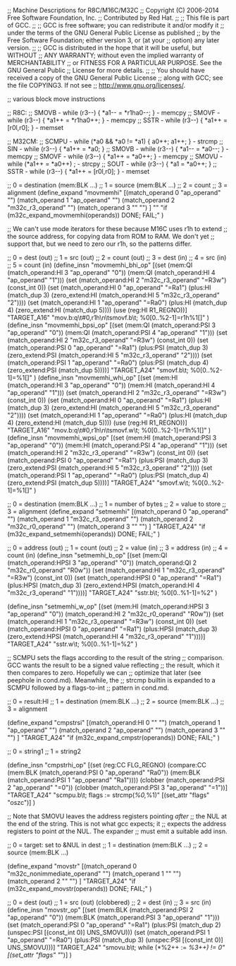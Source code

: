 ;; Machine Descriptions for R8C/M16C/M32C
;; Copyright (C) 2006-2014 Free Software Foundation, Inc.
;; Contributed by Red Hat.
;;
;; This file is part of GCC.
;;
;; GCC is free software; you can redistribute it and/or modify it
;; under the terms of the GNU General Public License as published
;; by the Free Software Foundation; either version 3, or (at your
;; option) any later version.
;;
;; GCC is distributed in the hope that it will be useful, but WITHOUT
;; ANY WARRANTY; without even the implied warranty of MERCHANTABILITY
;; or FITNESS FOR A PARTICULAR PURPOSE.  See the GNU General Public
;; License for more details.
;;
;; You should have received a copy of the GNU General Public License
;; along with GCC; see the file COPYING3.  If not see
;; <http://www.gnu.org/licenses/>.

;; various block move instructions

;; R8C:
;;  SMOVB - while (r3--) { *a1-- = *r1ha0--; } - memcpy
;;  SMOVF - while (r3--) { *a1++ = *r1ha0++; } - memcpy
;;  SSTR  - while (r3--) { *a1++ = [r0l,r0]; } - memset

;; M32CM:
;;  SCMPU - while (*a0 && *a0 != *a1) { a0++; a1++; } - strcmp
;;  SIN   - while (r3--) { *a1++ = *a0; }
;;  SMOVB - while (r3--) { *a1-- = *a0--; } - memcpy
;;  SMOVF - while (r3--) { *a1++ = *a0++; } - memcpy
;;  SMOVU - while (*a1++ = *a0++) ; - strcpy
;;  SOUT  - while (r3--) { *a1 = *a0++; }
;;  SSTR  - while (r3--) { *a1++ = [r0l,r0]; } - memset



;; 0 = destination (mem:BLK ...)
;; 1 = source (mem:BLK ...)
;; 2 = count
;; 3 = alignment
(define_expand "movmemhi"
  [(match_operand 0 "ap_operand" "")
   (match_operand 1 "ap_operand" "")
   (match_operand 2 "m32c_r3_operand" "")
   (match_operand 3 "" "")
   ]
  ""
  "if (m32c_expand_movmemhi(operands)) DONE; FAIL;"
  )

;; We can't use mode iterators for these because M16C uses r1h to extend
;; the source address, for copying data from ROM to RAM.  We don't yet
;; support that, but we need to zero our r1h, so the patterns differ.

;; 0 = dest (out)
;; 1 = src (out)
;; 2 = count (out)
;; 3 = dest (in)
;; 4 = src (in)
;; 5 = count (in)
(define_insn "movmemhi_bhi_op"
  [(set (mem:QI (match_operand:HI 3 "ap_operand" "0"))
	(mem:QI (match_operand:HI 4 "ap_operand" "1")))
   (set (match_operand:HI 2 "m32c_r3_operand" "=R3w")
	(const_int 0))
   (set (match_operand:HI 0 "ap_operand" "=Ra1")
	(plus:HI (match_dup 3)
		  (zero_extend:HI (match_operand:HI 5 "m32c_r3_operand" "2"))))
   (set (match_operand:HI 1 "ap_operand" "=Ra0")
	(plus:HI (match_dup 4)
		  (zero_extend:HI (match_dup 5))))
   (use (reg:HI R1_REGNO))]
  "TARGET_A16"
  "mov.b:q\t#0,r1h\n\tsmovf.b\t; %0[0..%2-1]=r1h%1[]"
  )
(define_insn "movmemhi_bpsi_op"
  [(set (mem:QI (match_operand:PSI 3 "ap_operand" "0"))
	(mem:QI (match_operand:PSI 4 "ap_operand" "1")))
   (set (match_operand:HI 2 "m32c_r3_operand" "=R3w")
	(const_int 0))
   (set (match_operand:PSI 0 "ap_operand" "=Ra1")
	(plus:PSI (match_dup 3)
		  (zero_extend:PSI (match_operand:HI 5 "m32c_r3_operand" "2"))))
   (set (match_operand:PSI 1 "ap_operand" "=Ra0")
	(plus:PSI (match_dup 4)
		  (zero_extend:PSI (match_dup 5))))]
  "TARGET_A24"
  "smovf.b\t; %0[0..%2-1]=%1[]"
  )
(define_insn "movmemhi_whi_op"
  [(set (mem:HI (match_operand:HI 3 "ap_operand" "0"))
	(mem:HI (match_operand:HI 4 "ap_operand" "1")))
   (set (match_operand:HI 2 "m32c_r3_operand" "=R3w")
	(const_int 0))
   (set (match_operand:HI 0 "ap_operand" "=Ra1")
	(plus:HI (match_dup 3)
		  (zero_extend:HI (match_operand:HI 5 "m32c_r3_operand" "2"))))
   (set (match_operand:HI 1 "ap_operand" "=Ra0")
	(plus:HI (match_dup 4)
		  (zero_extend:HI (match_dup 5))))
   (use (reg:HI R1_REGNO))]
  "TARGET_A16"
  "mov.b:q\t#0,r1h\n\tsmovf.w\t; %0[0..%2-1]=r1h%1[]"
  )
(define_insn "movmemhi_wpsi_op"
  [(set (mem:HI (match_operand:PSI 3 "ap_operand" "0"))
	(mem:HI (match_operand:PSI 4 "ap_operand" "1")))
   (set (match_operand:HI 2 "m32c_r3_operand" "=R3w")
	(const_int 0))
   (set (match_operand:PSI 0 "ap_operand" "=Ra1")
	(plus:PSI (match_dup 3)
		  (zero_extend:PSI (match_operand:HI 5 "m32c_r3_operand" "2"))))
   (set (match_operand:PSI 1 "ap_operand" "=Ra0")
	(plus:PSI (match_dup 4)
		  (zero_extend:PSI (match_dup 5))))]
  "TARGET_A24"
  "smovf.w\t; %0[0..%2-1]=%1[]"
  )



;; 0 = destination (mem:BLK ...)
;; 1 = number of bytes
;; 2 = value to store
;; 3 = alignment
(define_expand "setmemhi"
  [(match_operand 0 "ap_operand" "")
   (match_operand 1 "m32c_r3_operand" "")
   (match_operand 2 "m32c_r0_operand" "")
   (match_operand 3 "" "")
   ]
  "TARGET_A24"
  "if (m32c_expand_setmemhi(operands)) DONE; FAIL;"
  )

;; 0 = address (out)
;; 1 = count (out)
;; 2 = value (in)
;; 3 = address (in)
;; 4 = count (in)
(define_insn "setmemhi_b<mode>_op"
  [(set (mem:QI (match_operand:HPSI 3 "ap_operand" "0"))
	(match_operand:QI 2 "m32c_r0_operand" "R0w"))
   (set (match_operand:HI 1 "m32c_r3_operand" "=R3w")
	(const_int 0))
   (set (match_operand:HPSI 0 "ap_operand" "=Ra1")
	(plus:HPSI (match_dup 3)
		  (zero_extend:HPSI (match_operand:HI 4 "m32c_r3_operand" "1"))))]
  "TARGET_A24"
  "sstr.b\t; %0[0..%1-1]=%2"
  )

(define_insn "setmemhi_w<mode>_op"
  [(set (mem:HI (match_operand:HPSI 3 "ap_operand" "0"))
	(match_operand:HI 2 "m32c_r0_operand" "R0w"))
   (set (match_operand:HI 1 "m32c_r3_operand" "=R3w")
	(const_int 0))
   (set (match_operand:HPSI 0 "ap_operand" "=Ra1")
	(plus:HPSI (match_dup 3)
		  (zero_extend:HPSI (match_operand:HI 4 "m32c_r3_operand" "1"))))]
  "TARGET_A24"
  "sstr.w\t; %0[0..%1-1]=%2"
  )


;; SCMPU sets the flags according to the result of the string
;; comparison.  GCC wants the result to be a signed value reflecting
;; the result, which it then compares to zero.  Hopefully we can
;; optimize that later (see peephole in cond.md).  Meanwhile, the
;; strcmp builtin is expanded to a SCMPU followed by a flags-to-int
;; pattern in cond.md.

;; 0 = result:HI
;; 1 = destination (mem:BLK ...)
;; 2 = source (mem:BLK ...)
;; 3 = alignment

(define_expand "cmpstrsi"
  [(match_operand:HI 0 "" "")
   (match_operand 1 "ap_operand" "")
   (match_operand 2 "ap_operand" "")
   (match_operand 3 "" "")
   ]
  "TARGET_A24"
  "if (m32c_expand_cmpstr(operands)) DONE; FAIL;"
  )

;; 0 = string1
;; 1 = string2

(define_insn "cmpstrhi_op"
  [(set (reg:CC FLG_REGNO)
	(compare:CC (mem:BLK (match_operand:PSI 0 "ap_operand" "Ra0"))
		    (mem:BLK (match_operand:PSI 1 "ap_operand" "Ra1"))))
   (clobber (match_operand:PSI 2 "ap_operand" "=0"))
   (clobber (match_operand:PSI 3 "ap_operand" "=1"))]
  "TARGET_A24"
  "scmpu.b\t; flags := strcmp(*%0,*%1)"
  [(set_attr "flags" "oszc")]
  )



;; Note that SMOVU leaves the address registers pointing *after*
;; the NUL at the end of the string.  This is not what gcc expects; it
;; expects the address registers to point *at* the NUL.  The expander
;; must emit a suitable add insn.

;; 0 = target: set to &NUL in dest
;; 1 = destination (mem:BLK ...)
;; 2 = source (mem:BLK ...)

(define_expand "movstr"
  [(match_operand 0 "m32c_nonimmediate_operand" "")
   (match_operand 1 "" "")
   (match_operand 2 "" "")
   ]
  "TARGET_A24"
  "if (m32c_expand_movstr(operands)) DONE; FAIL;"
  )

;; 0 = dest (out)
;; 1 = src (out) (clobbered)
;; 2 = dest (in)
;; 3 = src (in)
(define_insn "movstr_op"
  [(set (mem:BLK (match_operand:PSI 2 "ap_operand" "0"))
	(mem:BLK (match_operand:PSI 3 "ap_operand" "1")))
   (set (match_operand:PSI 0 "ap_operand" "=Ra1")
	(plus:PSI (match_dup 2)
		  (unspec:PSI [(const_int 0)] UNS_SMOVU)))
   (set (match_operand:PSI 1 "ap_operand" "=Ra0")
	(plus:PSI (match_dup 3)
		  (unspec:PSI [(const_int 0)] UNS_SMOVU)))]
  "TARGET_A24"
  "smovu.b\t; while (*%2++ := *%3++) != 0"
  [(set_attr "flags" "*")]
  )
  
